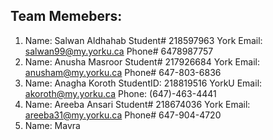 ## Team Memebers:
1. Name: Salwan Aldhahab Student# 218597963  York Email: salwan99@my.yorku.ca  Phone# 6478987757
2. Name: Anusha Masroor  Student# 217926684  York Email: anusham@my.yorku.ca   Phone# 647-803-6836
3. Name: Anagha Koroth StudentID: 218819516 YorkU Email: akoroth@my.yorku.ca Phone: (647)-463-4441
4. Name: Areeba Ansari   Student# 218674036  York Email: areeba31@my.yorku.ca  Phone# 647-904-4720
5. Name: Mavra
